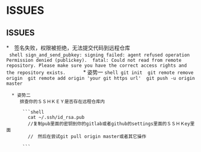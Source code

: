 # ISSUES

## ISSUES

   *　签名失败，权限被拒绝，无法提交代码到远程仓库   
      ```shell
        sign_and_send_pubkey: signing failed: agent refused operation Permission denied (publickey). 
        fatal: Could not read from remote repository.
        Please make sure you have the correct access rights and the repository exists.
      ```
      * 姿势一
         ```shell
            git init 
            git remote remove origin 
            git remote add origin 'your git https url' 
            git push -u origin master
         ```
         
      * 姿势二
         排查你的ＳＳＨＫＥＹ是否存在远程仓库内
         
          ```shell
            cat ~/.ssh/id_rsa.pub         
            //复制pub里面的密钥到你的gitlab或者github的settings里面的ＳＳＨＫey里面
            //　然后在尝试git pull origin master或者其它操作
            
          ```
       
      

